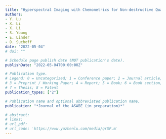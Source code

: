 ```yaml
---
title: "Hyperspectral Imaging with Chemometrics for Non-destructive Quantification of Cannabinoids in Industrial Hemp"
authors:
- Y. Lu
- X. Li
- X. Li
- S. Young
- E. Linder
- D. Suchoff
date: "2022-05-04"
# doi: ""

# Schedule page publish date (NOT publication's date).
publishDate: "2022-05-04T00:00:00Z"

# Publication type.
# Legend: 0 = Uncategorized; 1 = Conference paper; 2 = Journal article;
# 3 = Preprint / Working Paper; 4 = Report; 5 = Book; 6 = Book section;
# 7 = Thesis; 8 = Patent
publication_types: ["2"]

# Publication name and optional abbreviated publication name.
publication: "*Journal of the ASABE (in preparation)*"

# abstract: 
# links:
# url_pdf: 
# url_code: 'https://www.yuzhenlu.com/media/qrSP.m'
---
```

